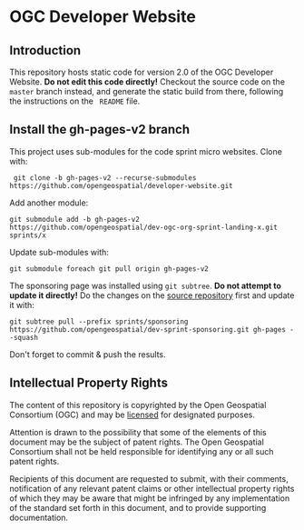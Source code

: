 # OGC Developer Website

## Introduction
This repository hosts static code for version 2.0 of the OGC Developer Website. **Do not edit this code directly!** Checkout the source code on the `master` branch instead, and generate the static build from there, following the instructions on the ` README` file. 

## Install the gh-pages-v2 branch

This project uses sub-modules for the code sprint micro websites. Clone with:

` git clone -b gh-pages-v2 --recurse-submodules https://github.com/opengeospatial/developer-website.git`

Add another module:

`git submodule add -b gh-pages-v2 https://github.com/opengeospatial/dev-ogc-org-sprint-landing-x.git sprints/x`

Update sub-modules with:

`git submodule foreach git pull origin gh-pages-v2`

The sponsoring page was installed using `git subtree`. **Do not attempt to update it directly!** Do the changes on the [source repository](https://github.com/doublebyte1/sponsoring.git) first and update it with:

`git subtree pull --prefix sprints/sponsoring https://github.com/opengeospatial/dev-sprint-sponsoring.git gh-pages --squash`

Don't forget to commit & push the results.

## Intellectual Property Rights

The content of this repository is copyrighted by the Open Geospatial Consortium (OGC) and may be [licensed](https://github.com/opengeospatial/er_template/blob/master/LICENSE) for designated purposes.

Attention is drawn to the possibility that some of the elements of this document may be the subject of patent rights. The Open Geospatial Consortium shall not be held responsible for identifying any or all such patent rights.

Recipients of this document are requested to submit, with their comments, notification of any relevant patent claims or other intellectual property rights of which they may be aware that might be infringed by any implementation of the standard set forth in this document, and to provide supporting documentation.
